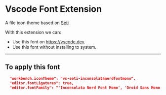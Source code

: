 # Vscode Font Extension

A file icon theme based on [Seti](https://github.com/microsoft/vscode/blob/main/extensions/theme-seti/icons/vs-seti-icon-theme.json)

With this extension we can:

- Use this font on <https://vscode.dev>.
- Use this font without installing to system.

---

## To apply this font

```json
  "workbench.iconTheme": "vs-seti-inconsolatanerdfontmono",
  "editor.fontLigatures": true,
  "editor.fontFamily": "'Inconsolata Nerd Font Mono', 'Droid Sans Mono', 'monospace', monospace",
```
